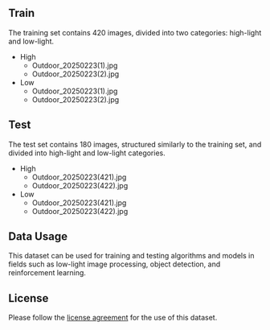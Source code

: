 
## Train

The training set contains 420 images, divided into two categories: high-light and low-light.

- High
  - Outdoor_20250223(1).jpg
  - Outdoor_20250223(2).jpg
- Low
  - Outdoor_20250223(1).jpg
  - Outdoor_20250223(2).jpg

## Test

The test set contains 180 images, structured similarly to the training set, and divided into high-light and low-light categories.

- High
  - Outdoor_20250223(421).jpg
  - Outdoor_20250223(422).jpg
- Low
  - Outdoor_20250223(421).jpg
  - Outdoor_20250223(422).jpg

## Data Usage

This dataset can be used for training and testing algorithms and models in fields such as low-light image processing, object detection, and reinforcement learning.

## License

Please follow the [license agreement](#) for the use of this dataset.
